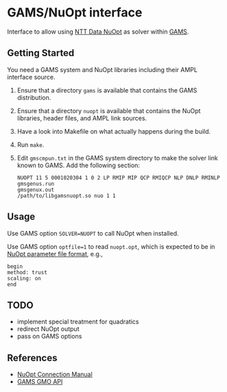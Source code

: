 # GAMS/NuOpt interface

Interface to allow using [NTT Data NuOpt](https://www.msi.co.jp/nuopt/)
as solver within [GAMS](https://www.gams.com).

## Getting Started

You need a GAMS system and NuOpt libraries including their AMPL interface source.

1. Ensure that a directory `gams` is available that contains the GAMS
   distribution.
2. Ensure that a directory `nuopt` is available that contains the NuOpt
   libraries, header files, and AMPL link sources.
3. Have a look into Makefile on what actually happens during the build.
4. Run `make`.
5. Edit `gmscmpun.txt` in the GAMS system directory to make the solver link
   known to GAMS. Add the following section:

       NUOPT 11 5 0001020304 1 0 2 LP RMIP MIP QCP RMIQCP NLP DNLP RMINLP
       gmsgenus.run
       gmsgenux.out
       /path/to/libgamsnuopt.so nuo 1 1

## Usage

Use GAMS option `SOLVER=NUOPT` to call NuOpt when installed.

Use GAMS option `optfile=1` to read `nuopt.opt`, which is expected to be
in [NuOpt parameter file format](https://translate.googleusercontent.com/translate_c?depth=1&hl=en&prev=search&rurl=translate.google.com&sl=ja&sp=nmt4&u=http://www.msi.co.jp/nuopt/docs/v20/manual/html/15-01-00.html&xid=17259,15700023,15700186,15700191,15700248,15700253&usg=ALkJrhhguuoumGmmZv9YKM83WaWj1YKcxg), e.g.,
```
begin
method: trust
scaling: on
end
```

## TODO

- implement special treatment for quadratics
- redirect NuOpt output
- pass on GAMS options

## References

- [NuOpt Connection Manual](https://translate.google.com/translate?hl=en&sl=ja&u=http://www.msi.co.jp/nuopt/docs/v20/connection/&prev=search)
- [GAMS GMO API](https://www.gams.com/latest/docs/apis/expert-level/gmoqdrep.html)
